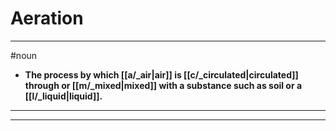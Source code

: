 # Aeration
---
#noun
- **The process by which [[a/_air|air]] is [[c/_circulated|circulated]] through or [[m/_mixed|mixed]] with a substance such as soil or a [[l/_liquid|liquid]].**
---
---
